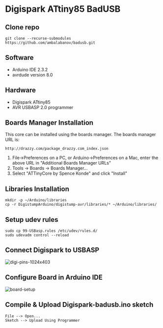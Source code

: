 # Digispark ATtiny85 BadUSB

## Clone repo
```
git clone --recurse-submodules https://github.com/ambalabanov/badusb.git
```
## Software
- Arduino IDE 2.3.2
- avrdude version 8.0
  
## Hardware
- Digispark ATtiny85
- AVR USBASP 2.0 programmer
  
## Boards Manager Installation

This core can be installed using the boards manager. The boards manager URL is:

`http://drazzy.com/package_drazzy.com_index.json`

1. File->Preferences on a PC, or Arduino->Preferences on a Mac, enter the above URL in "Additional Boards Manager URLs"
2. Tools -> Boards -> Boards Manager...
3. Select "ATTinyCore by Spence Konde" and click "Install"

## Libraries Installation

```
mkdir -p ~/Arduino/libraries
cp -r DigistumpArduino/digistump-avr/libraries/* ~/Arduino/libraries/
```

## Setup udev rules 

```
sudo cp 99-USBasp.rules /etc/udev/rules.d/
sudo udevadm control --reload
```
## Connect Digispark to USBASP
![digi-pins-1024x403](https://github.com/user-attachments/assets/47889380-2f17-469f-9ef7-e213471dde2a)

## Configure Board in Arduino IDE
![board-setup](https://github.com/user-attachments/assets/4f8a271c-ca0d-447e-9936-66559471af9c)

## Compile & Upload Digispark-badusb.ino sketch

```
File --> Open...
Sketch --> Upload Using Programmer
```
